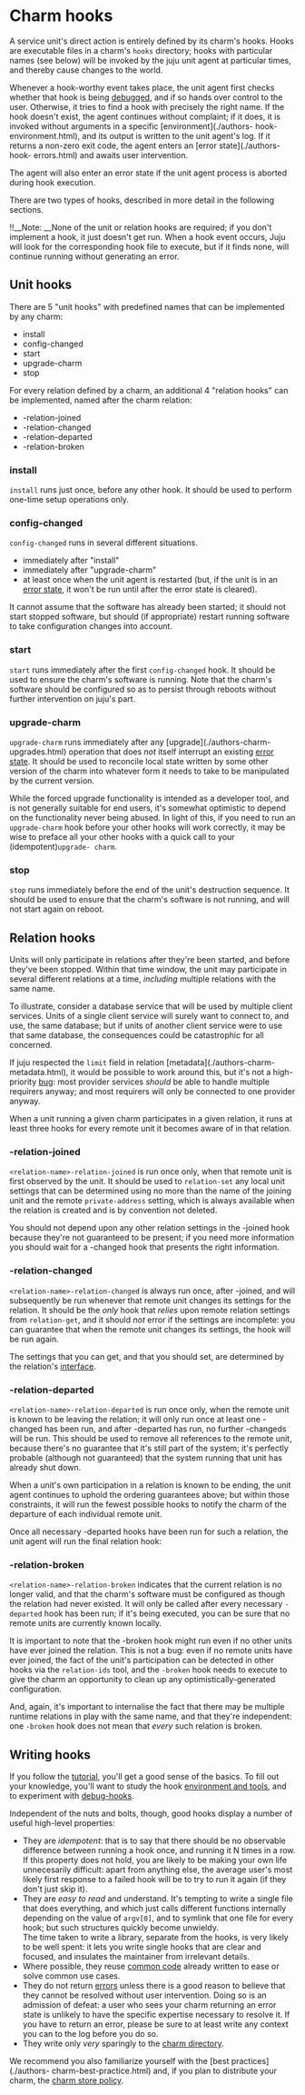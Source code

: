 # Charm hooks

A service unit's direct action is entirely defined by its charm's hooks. Hooks
are executable files in a charm's `hooks` directory; hooks with particular names
(see below) will be invoked by the juju unit agent at particular times, and
thereby cause changes to the world.

Whenever a hook-worthy event takes place, the unit agent first checks whether
that hook is being [debugged](./authors-hook-debug.html), and if so hands over
control to the user. Otherwise, it tries to find a hook with precisely the right
name. If the hook doesn't exist, the agent continues without complaint; if it
does, it is invoked without arguments in a specific [environment](./authors-
hook-environment.html), and its output is written to the unit agent's log. If it
returns a non-zero exit code, the agent enters an [error state](./authors-hook-
errors.html) and awaits user intervention.

The agent will also enter an error state if the unit agent process is aborted
during hook execution.

There are two types of hooks, described in more detail in the following
sections.

!!__Note: __None of the unit or relation hooks are required; if you don't
implement a hook, it just doesn't get run. When a hook event occurs, Juju will
look for the corresponding hook file to execute, but if it finds none, will
continue running without generating an error.

## Unit hooks

There are 5 "unit hooks" with predefined names that can be implemented by any
charm:

  - install
  - config-changed
  - start
  - upgrade-charm
  - stop

For every relation defined by a charm, an additional 4 "relation hooks" can be
implemented, named after the charm relation:

  - <relation-name>-relation-joined
  - <relation-name>-relation-changed
  - <relation-name>-relation-departed
  - <relation-name>-relation-broken

### install

`install` runs just once, before any other hook. It should be used to perform
one-time setup operations only.

### config-changed

`config-changed` runs in several different situations.

  - immediately after "install"
  - immediately after "upgrade-charm"
  - at least once when the unit agent is restarted (but, if the unit is in an [error state](./authors-hook-errors.html), it won't be run until after the error state is cleared).

It cannot assume that the software has already been started; it should not start
stopped software, but should (if appropriate) restart running software to take
configuration changes into account.

### start

`start` runs immediately after the first `config-changed` hook. It should be
used to ensure the charm's software is running. Note that the charm's software
should be configured so as to persist through reboots without further
intervention on juju's part.

### upgrade-charm

`upgrade-charm` runs immediately after any [upgrade](./authors-charm-
upgrades.html) operation that does *not* itself interrupt an existing [error
state](./authors-hook-errors.html). It should be used to reconcile local state
written by some other version of the charm into whatever form it needs to take
to be manipulated by the current version.

While the forced upgrade functionality is intended as a developer tool, and is
not generally suitable for end users, it's somewhat optimistic to depend on the
functionality never being abused. In light of this, if you need to run an
`upgrade-charm` hook before your other hooks will work correctly, it may be wise
to preface all your other hooks with a quick call to your (idempotent)`upgrade-
charm`.

### stop

`stop` runs immediately before the end of the unit's destruction sequence. It
should be used to ensure that the charm's software is not running, and will not
start again on reboot.

## Relation hooks

Units will only participate in relations after they're been started, and before
they've been stopped. Within that time window, the unit may participate in
several different relations at a time, *including* multiple relations with the
same name.

To illustrate, consider a database service that will be used by multiple client
services. Units of a single client service will surely want to connect to, and
use, the same database; but if units of another client service were to use that
same database, the consequences could be catastrophic for all concerned.

If juju respected the `limit` field in relation [metadata](./authors-charm-
metadata.html), it would be possible to work around this, but it's not a high-
priority [bug](https://bugs.launchpad.net/bugs/1089297): most provider services
*should* be able to handle multiple requirers anyway; and most requirers will
only be connected to one provider anyway.

When a unit running a given charm participates in a given relation, it runs at
least three hooks for every remote unit it becomes aware of in that relation.

### <relation-name>-relation-joined

`<relation-name>-relation-joined` is run once only, when that remote unit is first
observed by the unit. It should be used to `relation-set` any local unit
settings that can be determined using no more than the name of the joining unit
and the remote `private-address` setting, which is always available when the
relation is created and is by convention not deleted.

You should not depend upon any other relation settings in the -joined hook
because they're not guaranteed to be present; if you need more information you
should wait for a -changed hook that presents the right information.

### <relation-name>-relation-changed

`<relation-name>-relation-changed` is always run once, after -joined, and will
subsequently be run whenever that remote unit changes its settings for the
relation. It should be the *only* hook that *relies* upon remote relation
settings from `relation-get`, and it should *not* error if the settings are
incomplete: you can guarantee that when the remote unit changes its settings,
the hook will be run again.

The settings that you can get, and that you should set, are determined by the
relation's [interface](./authors-charm-interfaces.html).

### <relation-name>-relation-departed

`<relation-name>-relation-departed` is run once only, when the remote unit is known to be
leaving the relation; it will only run once at least one -changed has been run,
and after -departed has run, no further -changeds will be run. This should be
used to remove all references to the remote unit, because there's no guarantee
that it's still part of the system; it's perfectly probable (although not
guaranteed) that the system running that unit has already shut down.

When a unit's own participation in a relation is known to be ending, the unit
agent continues to uphold the ordering guarantees above; but within those
constraints, it will run the fewest possible hooks to notify the charm of the
departure of each individual remote unit.

Once all necessary -departed hooks have been run for such a relation, the unit
agent will run the final relation hook:

### <relation-name>-relation-broken

`<relation-name>-relation-broken` indicates that the current relation is no longer valid,
and that the charm's software must be configured as though the relation had
never existed. It will only be called after every necessary `-departed` hook has
been run; if it's being executed, you can be sure that no remote units are
currently known locally.

It is important to note that the -broken hook might run even if no other units
have ever joined the relation. This is not a bug: even if no remote units have
ever joined, the fact of the unit's participation can be detected in other hooks
via the `relation-ids` tool, and the `-broken` hook needs to execute to give the
charm an opportunity to clean up any optimistically-generated configuration.

And, again, it's important to internalise the fact that there may be multiple
runtime relations in play with the same name, and that they're independent: one
`-broken` hook does not mean that *every* such relation is broken.

## Writing hooks

If you follow the [tutorial](./authors-charm-writing.html), you'll get a good
sense of the basics. To fill out your knowledge, you'll want to study the hook
[environment and tools](./authors-hook-environment.html), and to experiment with
[debug-hooks](./authors-hook-debug.html).

Independent of the nuts and bolts, though, good hooks display a number of useful
high-level properties:

  - They are *idempotent*: that is to say that there should be no observable difference between running a hook once, and running it N times in a row. If this property does not hold, you are likely to be making your own life unnecesarily difficult: apart from anything else, the average user's most likely first response to a failed hook will be to try to run it again (if they don't just skip it).
  - They are *easy to read* and understand. It's tempting to write a single file that does everything, and which just calls different functions internally depending on the value of `argv[0]`, and to symlink that one file for every hook; but such structures quickly become unwieldy.  
The time taken to write a library, separate from the hooks, is very likely to be
well spent: it lets you write single hooks that are clear and focused, and
insulates the maintainer from irrelevant details.
  - Where possible, they reuse [common code](https://launchpad.net/charm-tools) already written to ease or solve common use cases.
  - They do not return [errors](./authors-hook-errors.html) unless there is a good reason to believe that they cannot be resolved without user intervention. Doing so is an admission of defeat: a user who sees your charm returning an error state is unlikely to have the specific expertise necessary to resolve it. If you have to return an error, please be sure to at least write any context you can to the log before you do so.
  - They write only *very* sparingly to the [charm directory](./authors-charm-components.html).

We recommend you also familiarize yourself with the [best practices](./authors-
charm-best-practice.html) and, if you plan to distribute your charm, the [charm
store policy](./authors-charm-policy.html).
